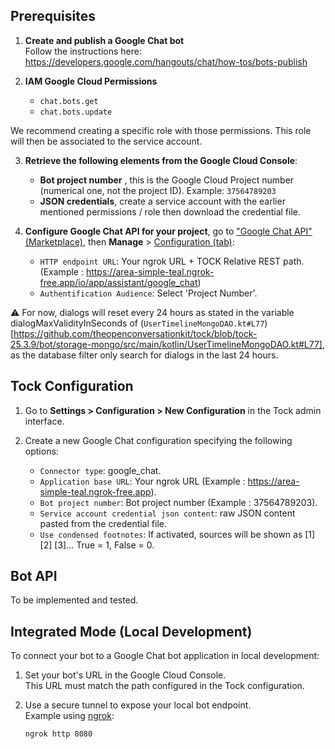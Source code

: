 ## Prerequisites

1. **Create and publish a Google Chat bot**  
   Follow the instructions here:  
   https://developers.google.com/hangouts/chat/how-tos/bots-publish

2. **IAM Google Cloud Permissions**  
    - `chat.bots.get`
    - `chat.bots.update`
 
 We recommend creating a specific role with those permissions. This role will then be associated to the service account.

3. **Retrieve the following elements from the Google Cloud Console**:
    - **Bot project number** , this is the Google Cloud Project number (numerical one, not the project ID). 
      Example: `37564789203`
    - **JSON credentials**, create a service account with the earlier mentioned permissions / role then download the credential file.

4. **Configure Google Chat API for your project**, go to ["Google Chat API" (Marketplace)](https://console.cloud.google.com/marketplace/product/google/chat.googleapis.com), then **Manage** > [Configuration (tab)](https://console.cloud.google.com/apis/api/chat.googleapis.com/hangouts-chat):
    - `HTTP endpoint URL`: Your ngrok URL + TOCK Relative REST path. (Example : https://area-simple-teal.ngrok-free.app/io/app/assistant/google_chat)
    - `Authentification Audience`: Select 'Project Number'.

⚠️ For now, dialogs will reset every 24 hours as stated in the variable dialogMaxValidityInSeconds of (`UserTimelineMongoDAO.kt#L77`)[https://github.com/theopenconversationkit/tock/blob/tock-25.3.9/bot/storage-mongo/src/main/kotlin/UserTimelineMongoDAO.kt#L77], as the database filter only search for dialogs in the last 24 hours.
   
## Tock Configuration

1. Go to **Settings > Configuration > New Configuration** in the Tock admin interface.

2. Create a new Google Chat configuration specifying the following options:
    - `Connector type`: google_chat.
    - `Application base URL`: Your ngrok URL (Example : https://area-simple-teal.ngrok-free.app).
    - `Bot project number`: Bot project number (Example : 37564789203).
    - `Service account credential json content`: raw JSON content pasted from the credential file.
    - `Use condensed footnotes`: If activated, sources will be shown as [1] [2] [3]... True = 1, False = 0.

## Bot API

To be implemented and tested.

## Integrated Mode (Local Development)

To connect your bot to a Google Chat bot application in local development:

1. Set your bot's URL in the Google Cloud Console.  
   This URL must match the path configured in the Tock configuration.

2. Use a secure tunnel to expose your local bot endpoint.  
   Example using [ngrok](https://ngrok.com/):

   ```sh
   ngrok http 8080
